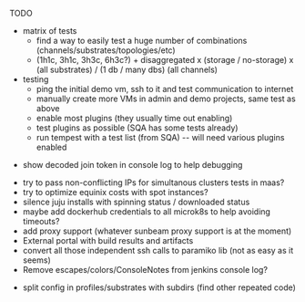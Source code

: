 
TODO

- matrix of tests
    - find a way to easily test a huge number of combinations (channels/substrates/topologies/etc)
    - (1h1c, 3h1c, 3h3c, 6h3c?) + disaggregated x (storage / no-storage) x (all substrates) / (1 db / many dbs) (all channels)
- testing
    - ping the initial demo vm, ssh to it and test communication to internet
    - manually create more VMs in admin and demo projects, same test as above
    - enable most plugins (they usually time out enabling)
    - test plugins as possible (SQA has some tests already)
    - run tempest with a test list (from SQA) -- will need various plugins enabled
+ show decoded join token in console log to help debugging
- try to pass non-conflicting IPs for simultanous clusters tests in maas?
- try to optimize equinix costs with spot instances?
- silence juju installs with spinning status / downloaded status
- maybe add dockerhub credentials to all microk8s to help avoiding timeouts?
- add proxy support (whatever sunbeam proxy support is at the moment)
- External portal with build results and artifacts
- convert all those independent ssh calls to paramiko lib (not as easy as it seems)
- Remove escapes/colors/ConsoleNotes from jenkins console log?
+ split config in profiles/substrates with subdirs (find other repeated code)
